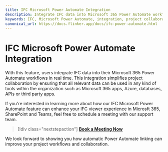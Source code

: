 ```yaml
---
title: IFC Microsoft Power Automate Integration
description: Integrate IFC data into Microsoft 365 Power Automate workflows in real time to simplify project collaboration.
keywords: IFC, Microsoft Power Automate, integration, project collaboration, Microsoft 365, SharePoint, Teams
canonical_url: https://docs.flinker.app/docs/ifc-power-automate.html
---
```


# IFC Microsoft Power Automate Integration

With this feature, users integrate IFC data into their Microsoft 365 Power Automate workflows in real time. This integration simplifies project collaboration by ensuring that all relevant data can be used in any kind of tools within the organization such as Microsoft 365 apps, Azure, databases, APIs or third party apps.

If you're interested in learning more about how our IFC Microsoft Power Automate feature can enhance your IFC viewer experience in Microsft 365, SharePoint and Teams, feel free to schedule a meeting with our support team.

> [!div class="nextstepaction"]
> [**Book a Meeting Now**](https://outlook.office365.com/book/SupportConsultingonlinemeeting@flinker.app/)

We look forward to showing you how automatic Power Automate linking can improve your project workflows and collaboration.

